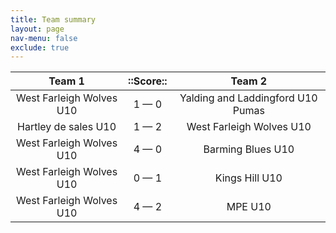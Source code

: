 ```yaml
---
title: Team summary
layout: page
nav-menu: false
exclude: true
---
```




|          Team 1          |  ::Score::  |              Team 2               |
|:------------------------:|:-----------:|:---------------------------------:|
| West Farleigh Wolves U10 | 1 &mdash; 0 | Yalding and Laddingford U10 Pumas |
|   Hartley de sales U10   | 1 &mdash; 2 |     West Farleigh Wolves U10      |
| West Farleigh Wolves U10 | 4 &mdash; 0 |         Barming Blues U10         |
| West Farleigh Wolves U10 | 0 &mdash; 1 |          Kings Hill U10           |
| West Farleigh Wolves U10 | 4 &mdash; 2 |              MPE U10              |

 <br /><br /><br />
